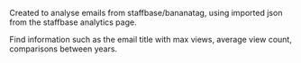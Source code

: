 Created to analyse emails from staffbase/bananatag, using imported json from the staffbase analytics page.

Find information such as the email title with max views, average view count, comparisons between years.

